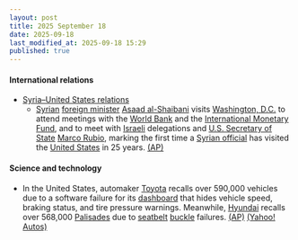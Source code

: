 ```yaml
---
layout: post
title: 2025 September 18
date: 2025-09-18
last_modified_at: 2025-09-18 15:29
published: true
---
```



#### International relations

* [Syria–United States relations](https://en.wikipedia.org/wiki/Syria%E2%80%93United_States_relations "Syria–United States relations")
  * [Syrian](https://en.wikipedia.org/wiki/Syria "Syria") [foreign minister](https://en.wikipedia.org/wiki/Ministry_of_Foreign_Affairs_and_Expatriates_%28Syria%29 "Ministry of Foreign Affairs and Expatriates (Syria)") [Asaad al-Shaibani](https://en.wikipedia.org/wiki/Asaad_al-Shaibani "Asaad al-Shaibani") visits [Washington, D.C.](https://en.wikipedia.org/wiki/Washington%2C_D.C. "Washington, D.C.") to attend meetings with the [World Bank](https://en.wikipedia.org/wiki/World_Bank "World Bank") and the [International Monetary Fund](https://en.wikipedia.org/wiki/International_Monetary_Fund "International Monetary Fund"), and to meet with [Israeli](https://en.wikipedia.org/wiki/Israel "Israel") delegations and [U.S. Secretary of State](https://en.wikipedia.org/wiki/U.S._Secretary_of_State "U.S. Secretary of State") [Marco Rubio](https://en.wikipedia.org/wiki/Marco_Rubio "Marco Rubio"), marking the first time a [Syrian official](https://en.wikipedia.org/wiki/Syrian_transitional_government "Syrian transitional government") has visited the [United States](https://en.wikipedia.org/wiki/United_States "United States") in 25 years. [(AP)](https://apnews.com/article/syria-us-asaad-alshibani-trump-sanctions-alsharaa-526af7ef1ad6afc5ad1086e0707a5720)

#### Science and technology

* In the United States, automaker [Toyota](https://en.wikipedia.org/wiki/Toyota "Toyota") recalls over 590,000 vehicles due to a software failure for its [dashboard](https://en.wikipedia.org/wiki/Dashboard "Dashboard") that hides vehicle speed, braking status, and tire pressure warnings. Meanwhile, [Hyundai](https://en.wikipedia.org/wiki/Hyundai "Hyundai") recalls over 568,000 [Palisades](https://en.wikipedia.org/wiki/Hyundai_Palisade "Hyundai Palisade") due to [seatbelt](https://en.wikipedia.org/wiki/Seatbelt "Seatbelt") [buckle](https://en.wikipedia.org/wiki/Belt_buckle "Belt buckle") failures. [(AP)](https://apnews.com/article/auto-recalls-hyundai-toyota-safety-87734fbc8c951415564c21a2f21d9fdf) [(Yahoo! Autos)](https://autos.yahoo.com/safety-and-recalls/articles/toyota-hyundai-recall-more-1-144256702.html)
